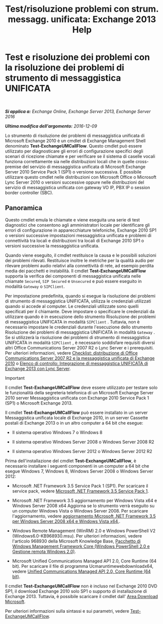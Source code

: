 ﻿---
title: 'Test/risoluzione problemi con strum. messagg. unificata: Exchange 2013 Help'
TOCTitle: Test e risoluzione dei problemi con la risoluzione dei problemi di strumento di messaggistica UNIFICATA
ms:assetid: 1fab2e52-bd2d-4e46-b222-53fee9d34cba
ms:mtpsurl: https://technet.microsoft.com/it-it/library/Gg621148(v=EXCHG.150)
ms:contentKeyID: 56269829
ms.date: 05/22/2018
mtps_version: v=EXCHG.150
ms.translationtype: MT
---

# Test e risoluzione dei problemi con la risoluzione dei problemi di strumento di messaggistica UNIFICATA

 

_**Si applica a:** Exchange Online, Exchange Server 2013, Exchange Server 2016_

_**Ultima modifica dell'argomento:** 2016-12-09_

Lo strumento di risoluzione dei problemi di messaggistica unificata di Microsoft Exchange 2010 è un cmdlet di Exchange Management Shell denominato **Test-ExchangeUMCallFlow**. Questo cmdlet può essere utilizzato per diagnosticare gli errori di configurazione specifici degli scenari di ricezione chiamate e per verificare se il sistema di caselle vocali funziona correttamente sia nelle distribuzioni locali che in quelle cross-premise del servizio di messaggistica unificata di Microsoft Exchange Server 2010 Service Pack 1 (SP1) o versione successiva. È possibile utilizzare questo cmdlet nelle distribuzioni con Microsoft Office o Microsoft Lync Server 2010 o versioni successive oppure nelle distribuzioni del servizio di messaggistica unificata con gateway VO IP, PBX IP o session border controller (SBC).

## Panoramica

Questo cmdlet emula le chiamate e viene eseguita una serie di test diagnostici che consentono agli amministratori locale per identificare gli errori di configurazione in apparecchiature telefoniche, Exchange 2010 SP1 o versioni successive impostazioni messaggistica unificata e problemi di connettività tra locali e distribuzioni tra locali di Exchange 2010 SP1 o versioni successive la messaggistica unificata.

Quando viene eseguito, il cmdlet restituisce la causa e le possibili soluzioni dei problemi rilevati. Restituisce inoltre le metriche per la qualità audio per rilevare problemi audio relativi alla connettività di rete, ad esempio perdita media dei pacchetti e instabilità. Il cmdlet **Test-ExchangeUMCallFlow** supporta la verifica dei componenti di messaggistica unificata nelle chiamate `Secured`, `SIP Secured` e `Unsecured` e può essere eseguito in modalità `Gateway` o `SIPClient`.

Per impostazione predefinita, quando si esegue la risoluzione dei problemi di strumento di messaggistica UNIFICATA, utilizza le credenziali utilizzati quando si accede al computer. Le credenziali utilizzate sono quelli specificati per il chiamante. Deve impostare o specificare le credenziali da utilizzare quando è in esecuzione dello strumento Risoluzione dei problemi di messaggistica UNIFICATA in modalità `SIPClient` . Tuttavia, non è necessario impostare le credenziali durante l'esecuzione dello strumento Risoluzione dei problemi di messaggistica UNIFICATA in modalità `Gateway` . Se si utilizzerà la risoluzione dei problemi di strumento di messaggistica UNIFICATA in modalità `SIPClient` , è necessario soddisfare requisiti diversi altri Office Communications Server 2007 R2 o Lync Server e i prerequisiti. Per ulteriori informazioni, vedere [Checklist: distribuzione di Office Communications Server 2007 R2 e la messaggistica unificata di Exchange 2010](https://go.microsoft.com/fwlink/p/?linkid=311961) o [Elenco di controllo: Integrazione di messaggistica UNIFICATA di Exchange 2013 con Lync Server](checklist-integrate-exchange-2013-um-with-lync-server-exchange-2013-help.md).


> [!IMPORTANT]
> Il cmdlet <STRONG>Test-ExchangeUMCallFlow</STRONG> deve essere utilizzato per testare solo le funzionalità della segreteria telefonica di un Microsoft Exchange Server 2010 server Messaggistica unificata con Exchange&nbsp;2010 Service Pack 1 (SP1) o Microsoft Exchange 2013.



Il cmdlet **Test-ExchangeUMCallFlow** può essere installato in un server Messaggistica unificata locale di Exchange 2010, in un server Cassette postali di Exchange 2013 o in un altro computer a 64 bit che esegue:

  - Il sistema operativo Windows 7 o Windows 8

  - Il sistema operativo Windows Server 2008 o Windows Server 2008 R2

  - Il sistema operativo Windows Server 2012 o Windows Server 2012 R2

Prima dell'installazione del cmdlet **Test-ExchangeUMCallFlow**, è necessario installare i seguenti componenti in un computer a 64 bit che esegue Windows 7, Windows 8, Windows Server 2008 o Windows Server 2012:

  - Microsoft .NET Framework 3.5 Service Pack 1 (SP1). Per scaricare il service pack, vedere [Microsoft .NET Framework 3.5 Service Pack 1](https://go.microsoft.com/fwlink/p/?linkid=152380).

  - Microsoft .NET Framework 3.5 aggiornamento per Windows Vista x64 e Windows Server 2008 x64 Aggiorna se lo strumento verrà eseguito su un computer Windows Vista o Windows Server 2008. Per scaricare l'aggiornamento, vedere [aggiornamento Microsoft .NET Framework 3.5 per Windows Server 2008 x64 e Windows Vista x64,](https://go.microsoft.com/fwlink/p/?linkid=178998).

  - Windows Remote Management (WinRM) 2.0 e Windows PowerShell V2 (Windows6.0-KB968930.msu). Per ulteriori informazioni, vedere l'articolo 968930 della Microsoft Knowledge Base, [Pacchetto di Windows Management Framework Core (Windows PowerShell 2.0 e Gestione remota Windows 2.0)](http://go.microsoft.com/fwlink/?linkid=3052&kbid=968930).

  - Microsoft Unified Communications Managed AP1 2.0, Core Runtime (64 bit). Per scaricare il file di programma Ucmaruntimewebdownloadx64, vedere [Unified Communications Managed API 2.0, Core Runtime (64 bit)](https://go.microsoft.com/fwlink/p/?linkid=198175).

Il cmdlet **Test-ExchangeUMCallFlow** non è incluso nel Exchange 2010 DVD SP1, il download Exchange 2010 solo SP1 o supporto di installazione di Exchange 2013. Tuttavia, è possibile scaricare il cmdlet dall' [Area Download Microsoft](https://go.microsoft.com/fwlink/p/?linkid=182625).

Per ulteriori informazioni sulla sintassi e sui parametri, vedere [Test-ExchangeUMCallFlow](https://technet.microsoft.com/it-it/library/ff630913\(v=exchg.150\)).

